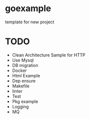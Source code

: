 # goexample
template for new project

# TODO
- Clean Architecture Sample for HTTP
- Use Mysql
- DB migration
- Docker
- Html Example
- Dep ensure
- Makefile
- linter
- Test
- Pkg example
- Logging
- MQ